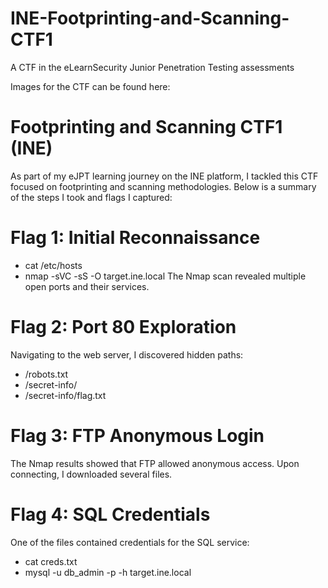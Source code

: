 # INE-Footprinting-and-Scanning-CTF1
A CTF in the eLearnSecurity Junior Penetration Testing assessments

Images for the CTF can be found here: 

# Footprinting and Scanning CTF1 (INE)

As part of my eJPT learning journey on the INE platform, I tackled this CTF focused on footprinting and scanning methodologies. Below is a summary of the steps I took and flags I captured:

# Flag 1: Initial Reconnaissance 
- cat /etc/hosts  
- nmap -sVC -sS -O target.ine.local
The Nmap scan revealed multiple open ports and their services.

# Flag 2: Port 80 Exploration
Navigating to the web server, I discovered hidden paths:
- /robots.txt
- /secret-info/
- /secret-info/flag.txt

# Flag 3: FTP Anonymous Login
The Nmap results showed that FTP allowed anonymous access. Upon connecting, I downloaded several files.

# Flag 4: SQL Credentials
One of the files contained credentials for the SQL service:
- cat creds.txt  
- mysql -u db_admin -p -h target.ine.local  
